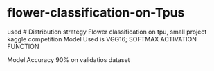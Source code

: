 # flower-classification-on-Tpus
used # Distribution strategy
Flower classification on tpu, small project kaggle competition
Model Used is VGG16;
SOFTMAX ACTIVATION FUNCTION

Model Accuracy 90% on validatios dataset


